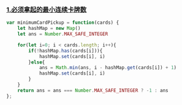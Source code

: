 ### [1.必须拿起的最小连续卡牌数](https://leetcode-cn.com/problems/minimum-consecutive-cards-to-pick-up/)

```javascript
var minimumCardPickup = function(cards) {
    let hashMap = new Map()
    let ans = Number.MAX_SAFE_INTEGER

    for(let i=0; i < cards.length; i++){
        if(!hashMap.has(cards[i])){
            hashMap.set(cards[i], i)
        }else{
            ans = Math.min(ans, i - hashMap.get(cards[i]) + 1)
            hashMap.set(cards[i], i)
        }
    }
    return ans = ans === Number.MAX_SAFE_INTEGER ? -1 : ans
};
```

